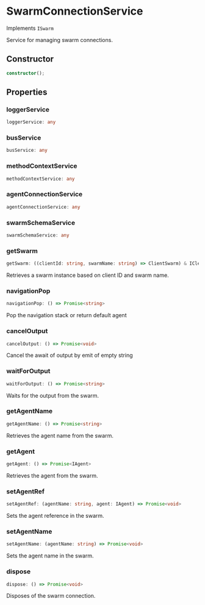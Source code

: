 # SwarmConnectionService

Implements `ISwarm`

Service for managing swarm connections.

## Constructor

```ts
constructor();
```

## Properties

### loggerService

```ts
loggerService: any
```

### busService

```ts
busService: any
```

### methodContextService

```ts
methodContextService: any
```

### agentConnectionService

```ts
agentConnectionService: any
```

### swarmSchemaService

```ts
swarmSchemaService: any
```

### getSwarm

```ts
getSwarm: ((clientId: string, swarmName: string) => ClientSwarm) & IClearableMemoize<string> & IControlMemoize<string, ClientSwarm>
```

Retrieves a swarm instance based on client ID and swarm name.

### navigationPop

```ts
navigationPop: () => Promise<string>
```

Pop the navigation stack or return default agent

### cancelOutput

```ts
cancelOutput: () => Promise<void>
```

Cancel the await of output by emit of empty string

### waitForOutput

```ts
waitForOutput: () => Promise<string>
```

Waits for the output from the swarm.

### getAgentName

```ts
getAgentName: () => Promise<string>
```

Retrieves the agent name from the swarm.

### getAgent

```ts
getAgent: () => Promise<IAgent>
```

Retrieves the agent from the swarm.

### setAgentRef

```ts
setAgentRef: (agentName: string, agent: IAgent) => Promise<void>
```

Sets the agent reference in the swarm.

### setAgentName

```ts
setAgentName: (agentName: string) => Promise<void>
```

Sets the agent name in the swarm.

### dispose

```ts
dispose: () => Promise<void>
```

Disposes of the swarm connection.
